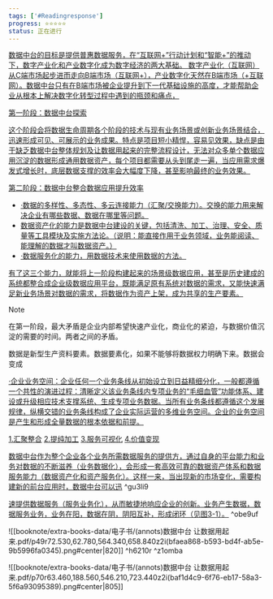 ```yaml
---
tags: ['#Readingresponse']
progress: ⭐⭐⭐⭐⭐
status: 正在进行
---
```


[数据中台的目标是提供普惠数据服务，在“互联网+”行动计划和“智能+”的推动下，数字产业化和产业数字化成为数字经济的两大基础。 数字产业化（互联网）从C端市场起步进而走向B端市场（互联网+），产业数字化天然在B端市场（+互联网）。数据中台只有在B端市场被企业提升到下一代基础设施的高度，才能帮助企业从根本上解决数字化转型过程中遇到的瓶颈和痛点，](obsidian://booknote?type=annotation&book=@%E7%94%B5%E5%AD%90%E4%B9%A6/%E6%95%B0%E6%8D%AE%E4%B8%AD%E5%8F%B0%20%E8%AE%A9%E6%95%B0%E6%8D%AE%E7%94%A8%E8%B5%B7%E6%9D%A5.pdf&id=be70a774-5df9-d2cc-31f9-329c59601db7&page=21&rect=72,480.885,537,583.965)

[第一阶段：数据中台探索](obsidian://booknote?type=annotation&book=@%E7%94%B5%E5%AD%90%E4%B9%A6/%E6%95%B0%E6%8D%AE%E4%B8%AD%E5%8F%B0%20%E8%AE%A9%E6%95%B0%E6%8D%AE%E7%94%A8%E8%B5%B7%E6%9D%A5.pdf&id=593de7bc-6247-a41b-62de-98a5597ae593&page=22&rect=130.500,384.841,345,409.879)

[这个阶段会将数据生命周期各个阶段的技术与现有业务场景或创新业务场景结合，迅速形成可见、可展示的业务成果。特点是项目短小精悍，容易见效果，缺点是由于缺乏数据中台整体规划及让数据用起来的完整流程设计，无法对众多单个数据应用沉淀的数据形成通用数据资产，每个项目都需要从头到尾走一遍，当应用需求爆发式增长时，底层数据支撑的效率会大幅度下降，甚至影响最终的业务效果。](obsidian://booknote?type=annotation&book=@%E7%94%B5%E5%AD%90%E4%B9%A6/%E6%95%B0%E6%8D%AE%E4%B8%AD%E5%8F%B0%20%E8%AE%A9%E6%95%B0%E6%8D%AE%E7%94%A8%E8%B5%B7%E6%9D%A5.pdf&id=a2f8365a-b2de-0ece-3cf1-11058b5c153d&page=22&rect=72,132.885,537,234.135)

[第二阶段：数据中台整合数据应用提升效率](obsidian://booknote?type=annotation&book=@%E7%94%B5%E5%AD%90%E4%B9%A6/%E6%95%B0%E6%8D%AE%E4%B8%AD%E5%8F%B0%20%E8%AE%A9%E6%95%B0%E6%8D%AE%E7%94%A8%E8%B5%B7%E6%9D%A5.pdf&id=7aceeb5a-e464-f8c5-5ae4-84624583c345&page=22&rect=130.500,92.341,501,117.379)

- [·数据的多样性、多态性、多云连接能力（汇聚/交换能力）。交换的能力用来解决企业有哪些数据、数据在哪里等问题。](obsidian://booknote?type=annotation&book=@%E7%94%B5%E5%AD%90%E4%B9%A6/%E6%95%B0%E6%8D%AE%E4%B8%AD%E5%8F%B0%20%E8%AE%A9%E6%95%B0%E6%8D%AE%E7%94%A8%E8%B5%B7%E6%9D%A5.pdf&id=05e7764e-036d-038a-8c06-4191ece390d8&page=23&rect=72,620.385,531.150,654.465)
- [数据资产化的能力是数据中台建设的关键，包括清洗、加工、治理、安全、质量等工具模块及实施方法论。（说明：能直接作用于业务领域，业务能阅读、能理解的数据才叫数据资产。）](obsidian://booknote?type=annotation&book=@%E7%94%B5%E5%AD%90%E4%B9%A6/%E6%95%B0%E6%8D%AE%E4%B8%AD%E5%8F%B0%20%E8%AE%A9%E6%95%B0%E6%8D%AE%E7%94%A8%E8%B5%B7%E6%9D%A5.pdf&id=c57398d6-c40e-cc95-50d5-69f28c6e2b68&page=23&rect=72,553.635,526.995,604.965)
- [·数据服务化的能力，用数据技术来使用数据的方法。](obsidian://booknote?type=annotation&book=@%E7%94%B5%E5%AD%90%E4%B9%A6/%E6%95%B0%E6%8D%AE%E4%B8%AD%E5%8F%B0%20%E8%AE%A9%E6%95%B0%E6%8D%AE%E7%94%A8%E8%B5%B7%E6%9D%A5.pdf&id=bb55bea1-5409-b245-4394-50117590281e&page=23&rect=72,518.955,421.995,538.215)

[有了这三个能力，就能将上一阶段构建起来的场景级数据应用，甚至是历史建成的系统都整合成企业级数据应用平台，既能满足原有系统对数据的需求，又能快速满足新业务场景对数据的需求，将数据作为资产上架，成为共享的生产要素。](obsidian://booknote?type=annotation&book=@%E7%94%B5%E5%AD%90%E4%B9%A6/%E6%95%B0%E6%8D%AE%E4%B8%AD%E5%8F%B0%20%E8%AE%A9%E6%95%B0%E6%8D%AE%E7%94%A8%E8%B5%B7%E6%9D%A5.pdf&id=d47627ea-4222-a49e-56ca-ee3b9e69e283&page=23&rect=72,437.385,537,504.135)


> [!note]
> 在第一阶段，最大矛盾是企业内部希望快速产业化，商业化的紧迫，与数据价值沉淀的需要的时间。两者之间的矛盾。


数据是新型生产资料要素。数据要素化，如果不能够将数据权力明确下来。数据会变成

[·企业业务空间：企业任何一个业务条线从初始设立到日益精细分化，一般都遵循一个共性的演进过程：清晰定义该业务条线内专项业务的“毛细血管”功能体系、建设或升级相应技术支撑系统、生成专项业务数据。当所有业务条线都遵循这个发展规律，纵横交错的业务条线构成了企业实际运营的多维业务空间。企业的业务空间是产生和形成全量数据的根本依据和前提。](obsidian://booknote?type=annotation&book=@%E7%94%B5%E5%AD%90%E4%B9%A6/%E6%95%B0%E6%8D%AE%E4%B8%AD%E5%8F%B0%20%E8%AE%A9%E6%95%B0%E6%8D%AE%E7%94%A8%E8%B5%B7%E6%9D%A5.pdf&id=bf22da7f-0d52-feb0-649d-53d1df420171&page=23&rect=72,129.885,537,232.965)

[1.汇聚整合](obsidian://booknote?type=annotation&book=@%E7%94%B5%E5%AD%90%E4%B9%A6/%E6%95%B0%E6%8D%AE%E4%B8%AD%E5%8F%B0%20%E8%AE%A9%E6%95%B0%E6%8D%AE%E7%94%A8%E8%B5%B7%E6%9D%A5.pdf&id=11d37cd7-7d08-a054-65c4-a6e4dcc9ebae&page=31&rect=72,345.705,143.250,364.965)
[2.提纯加工](obsidian://booknote?type=annotation&book=@%E7%94%B5%E5%AD%90%E4%B9%A6/%E6%95%B0%E6%8D%AE%E4%B8%AD%E5%8F%B0%20%E8%AE%A9%E6%95%B0%E6%8D%AE%E7%94%A8%E8%B5%B7%E6%9D%A5.pdf&id=994ca98d-2ce8-5885-57db-086c5edf8fe1&page=33&rect=72,654.705,143.250,673.965)
[3.服务可视化](obsidian://booknote?type=annotation&book=@%E7%94%B5%E5%AD%90%E4%B9%A6/%E6%95%B0%E6%8D%AE%E4%B8%AD%E5%8F%B0%20%E8%AE%A9%E6%95%B0%E6%8D%AE%E7%94%A8%E8%B5%B7%E6%9D%A5.pdf&id=e789caeb-5429-d248-5713-1ab68b60f143&page=35&rect=72,669.705,158.250,688.965)
[4.价值变现](obsidian://booknote?type=annotation&book=@%E7%94%B5%E5%AD%90%E4%B9%A6/%E6%95%B0%E6%8D%AE%E4%B8%AD%E5%8F%B0%20%E8%AE%A9%E6%95%B0%E6%8D%AE%E7%94%A8%E8%B5%B7%E6%9D%A5.pdf&id=aa2b7eaf-0d6a-4496-fcfd-151c5e78c813&page=35&rect=72,402.705,143.250,421.965)

[数据中台作为整个企业各个业务所需数据服务的提供方，通过自身的平台能力和业务对数据的不断滋养（业务数据化），会形成一套高效可靠的数据资产体系和数据服务能力（数据资产化和资产服务化）。这样一来，当出现新的市场变化，需要构建新的前台应用时，数据中台可以迅](obsidian://booknote?type=annotation&book=@%E7%94%B5%E5%AD%90%E4%B9%A6/%E6%95%B0%E6%8D%AE%E4%B8%AD%E5%8F%B0%20%E8%AE%A9%E6%95%B0%E6%8D%AE%E7%94%A8%E8%B5%B7%E6%9D%A5.pdf&id=901f9e93-01d0-7a35-4e87-e8f250032a2e&page=48&rect=72,89.385,537,156.135) ^gu3li9

[速提供数据服务（服务业务化），从而敏捷地响应企业的创新。业务产生数据，数据服务业务，业务在阳，数据在阴，阴阳互补，形成闭环（见图3-1）。](obsidian://booknote?type=annotation&book=@%E7%94%B5%E5%AD%90%E4%B9%A6/%E6%95%B0%E6%8D%AE%E4%B8%AD%E5%8F%B0%20%E8%AE%A9%E6%95%B0%E6%8D%AE%E7%94%A8%E8%B5%B7%E6%9D%A5.pdf&id=d8f5a531-456a-e1e2-5393-40c51453add7&page=49&rect=72,667.455,537,719.385) ^obe9uf


![[booknote/extra-books-data/电子书/(annots)数据中台 让数据用起来.pdf/p49r72.530,62.780,564.340,658.840z2i(bfaea868-b593-bd4f-ab5e-9b5996fa0345).png#center|820]] ^h6210r ^z1omba

![[booknote/extra-books-data/电子书/(annots)数据中台 让数据用起来.pdf/p70r63.460,188.560,546.210,723.440z2i(baf1d4c9-6f76-eb17-58a3-5f6a93095389).png#center|805]]